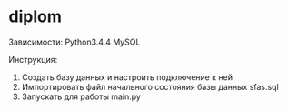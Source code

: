 # diplom
Зависимости:
Python3.4.4
MySQL

Инструкция:
1) Создать базу данных и настроить подключение к ней
2) Импортировать файл начального состояния базы данных sfas.sql
3) Запускать для работы main.py
